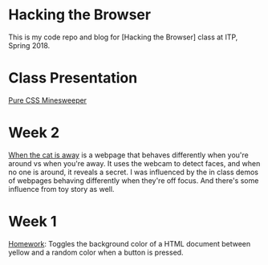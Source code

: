 # Hacking the Browser

This is my code repo and blog for [Hacking the Browser] class at ITP, Spring 2018.

# Class Presentation

[Pure CSS Minesweeper](https://github.com/tinkrmind/hackingTheBrowser/tree/master/pureCSSminesweeper)

# Week 2

[When the cat is away](https://codepen.io/tinkrmind/pen/yKqpeJ) is a webpage that behaves differently when you're around vs when you're away. It uses the webcam to detect faces, and when no one is around, it reveals a secret. I was influenced by the in class demos of webpages behaving differently when they're off focus. And there's some influence from toy story as well.

# Week 1

[Homework](https://codepen.io/tinkrmind/pen/yKpXov): Toggles the background color of a HTML document between yellow and a random color when a button is pressed.
